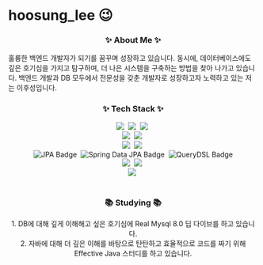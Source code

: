 # hoosung_lee 😉

<!--내용 부분-->
<h3 align="center">✨ About Me ✨</h3>
훌륭한 백엔드 개발자가 되기를 꿈꾸며 성장하고 있습니다. 동시에, 데이터베이스에도 깊은 호기심을 가지고 탐구하며, 더 나은 시스템을 구축하는 방법을 찾아 나가고 있습니다. 백엔드 개발과 DB 모두에서 전문성을 갖춘 개발자로 성장하고자 노력하고 있는 저는 이후성입니다.

<h3 align="center">✨ Tech Stack ✨</h3>
<div align="center">
  <img src="https://img.shields.io/badge/html5-E34F26.svg?style=for-the-badge&logo=html5&logoColor=white" />&nbsp
  <img src="https://img.shields.io/badge/javascript-F7DF1E.svg?style=for-the-badge&logo=javascript&logoColor=20232a" />&nbsp
  <img src="https://img.shields.io/badge/typescript-007ACC.svg?style=for-the-badge&logo=typescript&logoColor=white" />&nbsp
</div>

<div align="center">
  <img src="https://img.shields.io/badge/c++-00599C.svg?&style=for-the-badge&logo=c%2B%2B&logoColor=white" />&nbsp
  <img src="https://img.shields.io/badge/java-%23ED8B00.svg?&style=for-the-badge&logo=openjdk&logoColor=white" />&nbsp
</div>
<div align="center">
  <img src="https://img.shields.io/badge/Spring-6DB33F.svg?&style=for-the-badge&logo=Spring&logoColor=white" />&nbsp
  <img src="https://img.shields.io/badge/springboot-6DB33F.svg?&style=for-the-badge&logo=springboot&logoColor=white" />&nbsp
<div align="center">
  <img src="https://img.shields.io/badge/JPA-2496ED.svg?&style=for-the-badge&logoColor=white" alt="JPA Badge" />&nbsp
  <img src="https://img.shields.io/badge/Spring%20Data%20JPA-2496ED.svg?&style=for-the-badge&logoColor=white" alt="Spring Data JPA Badge" />&nbsp
  <img src="https://img.shields.io/badge/querydsl-2496ED.svg?style=for-the-badge&logoColor=20232a" alt="QueryDSL Badge" />
</div>
<div align="center">
  <img src="https://img.shields.io/badge/mysql-4479A1.svg?&style=for-the-badge&logo=mysql&logoColor=white" />&nbsp
  <img src="https://img.shields.io/badge/redis-DC382D.svg?&style=for-the-badge&logo=redis&logoColor=white" />&nbsp
</div>

<div align="center">
  <img src="https://img.shields.io/badge/Docker-2496ED.svg?&style=for-the-badge&logo=Docker&logoColor=white" />&nbsp
 </div>

<br>

<h3 align="center">📚 Studying 📚</h3>
  1. DB에 대해 깊게 이해해고 싶은 호기심에 Real Mysql 8.0 딥 다이브를 하고 있습니다.<br>
  2. 자바에 대해 더 깊은 이해를 바탕으로 탄탄하고 효율적으로 코드를 짜기 위해 Effective Java 스터디를 하고 있습니다.
<br>


<!--
**Hoo-sung/Hoo-sung** is a ✨ _special_ ✨ repository because its `README.md` (this file) appears on your GitHub profile.

Here are some ideas to get you started:

- 🔭 I’m currently working on ...
- 🌱 I’m currently learning ...
- 👯 I’m looking to collaborate on ...
- 🤔 I’m looking for help with ...
- 💬 Ask me about ...
- 📫 How to reach me: ...
- 😄 Pronouns: ...
- ⚡ Fun fact: ...
-->
